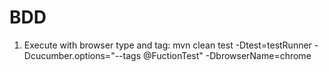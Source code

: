# BDD

1. Execute with browser type and tag:
mvn clean test -Dtest=testRunner -Dcucumber.options="--tags @FuctionTest"  -DbrowserName=chrome

